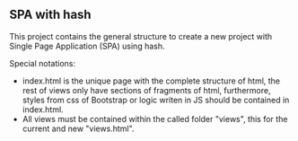 ## SPA with hash
This project contains the general structure to create a new project with Single Page Application (SPA) using hash.

Special notations:
- index.html is the unique page with the complete structure of html, the rest of views only have sections of fragments of html, furthermore, styles from css of Bootstrap or logic writen in JS should be contained in index.html.
- All views must be contained within the called folder "views", this for the current and new "views.html".
